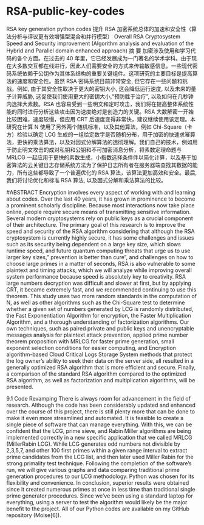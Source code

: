# RSA-public-key-codes
RSA key generation python codes
提升 RSA 加密系统总体的加速和安全性（算法分析与评议更有效增强型混合和并行模型） 
Overall RSA Cryptosystem Speed and Security improvement (Algorithm analysis and evaluation of the Hybrid and Parallel domain enhanced approach)
摘 要
加密涉及使用和学习代码的各个方面。在过去的 40 年里，它已经发展成为一门著名的学术学科。由于现在大多数交互都在线进行，因此人们需要安全的方式来传输敏感信息。一些现代密码系统依赖于公钥作为其体系结构的重要关键组件。这项研究的主要目标是提高算法的速度和安全性。虽然 RSA 密码系统目前非常安全, 但它存在一些问题和挑战。例如, 由于其安全性取决于更大的密钥大小, 这会降低运行速度, 以及未来的量子计算威胁, 这促使我们使用更大的密钥大小,“预防胜于治疗”, 以及如何在几秒钟内选择大素数。RSA 也容易受到一些明文和定时攻击，我们将在提高整体系统性能的同时进行分析这些攻击因为速度绝对是创造力的关键。RSA 大数解密一开始比较困难，速度较慢，但应用 CRT 后速度变得非常快，建议继续使用该定理。本研究在计算 N 使用了另外两个随机标准，以及其他算法，例如 Chi-Square（卡方）检验以确定 LCG 生成的一组给定数字是否随机分布，用于加密的快速求幂算法，更快的乘法算法，以及对因式分解算法的透彻理解。我们自己的技术，例如用于防止明文攻击的成对私钥和公钥和不可加密消息分析，将素数定理命题与 MRLCG 一起应用于更快的素数生成，小指数选择条件件以简化计算，以及基于加密算法的云关键日志存储系统方法为了保护日志所有者在服务器端查找其数据的能力，所有这些都导致了一个普遍优化的 RSA 算法，该算法更加高效和安全。最后, 我们将讨论优化和标准 RSA 算法, 以及因式分解和乘法算法的比较。

#ABSTRACT
Encryption involves every aspect of working with and learning about codes. Over the last 40 years, it has grown in prominence to become a prominent scholarly discipline. Because most interactions now take place online, people require secure means of transmitting sensitive information. Several modern cryptosystems rely on public keys as a crucial component of their architecture. The primary goal of this research is to improve the speed and security of the RSA algorithm considering that although the RSA cryptosystem is currently highly secure, it has some challenges and issues such as its security being dependent on a large key size, which slows runtime speed, and future quantum computing threats that urge us to use larger key sizes,” prevention is better than cure”, and challenges on how to choose large primes in a matter of seconds, RSA is also vulnerable to some plaintext and timing attacks, which we will analyze while improving overall system performance because speed is absolutely key to creativity. RSA large numbers decryption was difficult and slower at first, but by applying CRT, it became extremely fast, and we recommended continuing to use this theorem. 
This study uses two more random standards in the computation of N, as well as other algorithms such as the Chi-Square test to determine whether a given set of numbers generated by LCG is randomly distributed, the Fast Exponentiation Algorithm for encryption, the Faster Multiplication Algorithm, and a thorough understanding of factorization algorithms. Our own techniques, such as paired private and public keys and unencryptable messages analysis for plaintext attack prevention, applied prime number theorem proposition with MRLCG for faster prime generation, small exponent selection conditions for easier computing, and Encryption algorithm-based Cloud Critical Logs Storage System methods that protect the log owner’s ability to seek their data on the server side, all resulted in a generally optimized RSA algorithm that is more efficient and secure. Finally, a comparison of the standard RSA algorithm compared to the optimized RSA algorithm, as well as factorization and multiplication algorithms, will be presented.

9.1 Code Revamping
There is always room for advancement in the field of research. Although the code has been considerably updated and enhanced over the course of this project, there is still plenty more that can be done to make it even more streamlined and automated. It is feasible to create a single piece of software that can manage everything. With this, we can be confident that the LCG, prime sieve, and Rabin Miller algorithms are being implemented correctly in a new specific application that we called MRLCG (MillerRabin LCG). While LCG generates odd numbers not divisible by 2,3,5,7, and other 100 first primes within a given range interval to extract prime candidates from the LCG list, and then later used Miller Rabin for the strong primality test technique.
Following the completion of the software’s run, we will give various graphs and data comparing traditional prime generation procedures to our LCG methodology. Python was chosen for its flexibility and convenience. In conclusion, superior results were obtained since it created numerous primes at once in less time than traditional single prime generator procedures. Since we’ve been using a standard laptop for everything, using a server to test the algorithm would likely be the major benefit to the project. All of our Python codes are available on my GitHub repository (Moise[6]).
